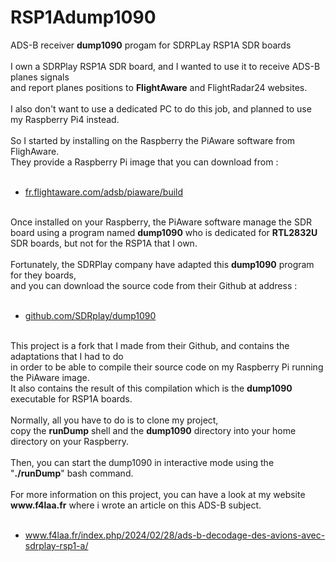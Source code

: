 # RSP1Adump1090
ADS-B receiver <b>dump1090</b> progam for SDRPLay RSP1A SDR boards<br/>
<br/>
I own a SDRPlay RSP1A SDR board, and I wanted to use it to receive ADS-B planes signals <br/>
and report planes positions to <b>FlightAware</b> and </b>FlightRadar24</b> websites.<br/>
<br/>
I also don't want to use a dedicated PC to do this job, and planned to use my Raspberry Pi4 instead.<br/>
<br/>
So I started by installing on the Raspberry the PiAware software from FlighAware.<br/>
They provide a Raspberry Pi image that you can download from :<br/>
<br/>
<ul>
  <li><a href='https://fr.flightaware.com/adsb/piaware/build'>fr.flightaware.com/adsb/piaware/build</a></li>
</ul>
<br/>
Once installed on your Raspberry, the PiAware software manage the SDR board using a program named <b>dump1090</b> who is dedicated for <b>RTL2832U</b> SDR boards, but not for the RSP1A that I own.<br/>
<br/>
Fortunately, the SDRPlay company have adapted this <b>dump1090</b> program for they boards, <br/>
and you can download the source code from their Github at address : <br/>
<br/>
<ul>
 <li><a href='https://github.com/SDRplay/dump1090'>github.com/SDRplay/dump1090</a></li>
</ul>
<br/>
This project is a fork that I made from their Github, and contains the adaptations that I had to do <br/>
in order to be able to compile their source code on my Raspberry Pi running the PiAware image.<br/>
It also contains the result of this compilation which is the <b>dump1090</b> executable for RSP1A boards.<br/>
<br/>
Normally, all you have to do is to clone my project, <br/>
copy the <b>runDump</b> shell and the <b>dump1090</b> directory into your home directory on your Raspberry.<br/>
<br/>
Then, you can start the dump1090 in interactive mode using the "<b>./runDump</b>" bash command.<br/>
<br/>
For more information on this project, you can have a look at my website <b>www.f4laa.fr</b> where i wrote an article on this ADS-B subject.<br/>
<br/>
<ul>
 <li><a href='https://www.f4laa.fr/index.php/2024/02/28/ads-b-decodage-des-avions-avec-sdrplay-rsp1-a/'>www.f4laa.fr/index.php/2024/02/28/ads-b-decodage-des-avions-avec-sdrplay-rsp1-a/</a></li>
</ul>



